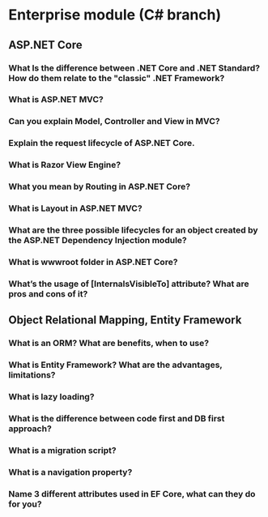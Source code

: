 # Enterprise module (C# branch)

## ASP.NET Core

### What Is the difference between .NET Core and .NET Standard? How do them relate to the "classic" .NET Framework?

### What is ASP.NET MVC?

### Can you explain Model, Controller and View in MVC?

### Explain the request lifecycle of ASP.NET Core.

### What is Razor View Engine?

### What you mean by Routing in ASP.NET Core?

### What is Layout in ASP.NET MVC?

### What are the three possible lifecycles for an object created by the ASP.NET Dependency Injection module? 

### What is wwwroot folder in ASP.NET Core?

### What’s the usage of [InternalsVisibleTo] attribute? What are pros and cons of it?

## Object Relational Mapping, Entity Framework

### What is an ORM? What are benefits, when to use?

### What is Entity Framework? What are the advantages, limitations?

### What is lazy loading?

### What is the difference between code first and DB first approach?

### What is a migration script?

### What is a navigation property?

### Name 3 different attributes used in EF Core, what can they do for you?
